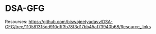 # DSA-GFG

Resourses: https://github.com/biswajeetyadavv/DSA-GFG/tree/110581315dd910dff3b78f3d17bb45af73940b68/Resource_links
